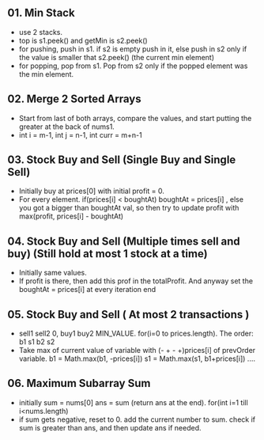 ## 01. Min Stack 
  - use 2 stacks.
  - top is s1.peek() and getMin is s2.peek()
  - for pushing, push in s1. if s2 is empty push in it, else push in s2 only if the value is smaller that s2.peek() (the current min element)
  - for popping, pop from s1. Pop from s2 only if the popped element was the min element.

## 02. Merge 2 Sorted Arrays
  - Start from last of both arrays, compare the values, and start putting the greater at the back of nums1.
  - int i = m-1, int j = n-1, int curr = m+n-1

## 03. Stock Buy and Sell (Single Buy and Single Sell)
  - Initially buy at prices[0] with initial profit = 0.
  - For every element. if(prices[i] < boughtAt) boughtAt = prices[i] , else you got a bigger than boughtAt val, so then try to update profit with max(profit, prices[i] - boughtAt)

## 04. Stock Buy and Sell (Multiple times sell and buy) (Still hold at most 1 stock at a time)
  - Initially same values.
  - If profit is there, then add this prof in the totalProfit. And anyway set the boughtAt = prices[i] at every iteration end

## 05. Stock Buy and Sell ( At most 2 transactions )
  - sell1 sell2 0, buy1 buy2 MIN_VALUE. for(i=0 to prices.length). The order: b1 s1 b2 s2
  - Take max of current value of variable with (- + - +)prices[i] of prevOrder variable. b1 = Math.max(b1, -prices[i]) s1 = Math.max(s1, b1+prices[i]) ....

## 06. Maximum Subarray Sum
  - initially sum = nums[0] ans = sum (return ans at the end). for(int i=1 till i<nums.length)
  - if sum gets negative, reset to 0. add the current number to sum. check if sum is greater than ans, and then update ans if needed. 
